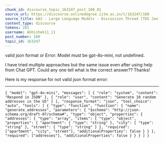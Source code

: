 ```yaml
---
chunk_id: discourse_topic_163247_post_160_01
source_url: https://discourse.onlinedegree.iitm.ac.in/t/163247/160
source_title: GA3 - Large Language Models - Discussion Thread [TDS Jan 2025]
content_type: discourse
tokens: 281
username: Abhishek11_11
post_number: 160
topic_id: 163247
---
```


 valid json format or Error: Model must be gpt-4o-mini, not undefined.

I have tried multiple approaches but the same issue even after using help from Chat GPT. Could any one tell what is the correct answer?? Thanks!

Here is my response for not valid json format error:

---

`{
 "model": "gpt-4o-mini",
 "messages": [
 {
 "role": "system",
 "content": "Respond in JSON"
 },
 {
 "role": "user",
 "content": "Generate 10 random addresses in the US"
 }
 ],
 "response_format": "json",
 "tool_choice": "auto",
 "tools": [
 {
 "type": "function",
 "function": {
 "name": "generate_addresses",
 "parameters": {
 "$schema": "http://json-schema.org/draft-07/schema#",
 "type": "object",
 "properties": {
 "addresses": {
 "type": "array",
 "items": {
 "type": "object",
 "properties": {
 "apartment": { "type": "string" },
 "city": { "type": "string" },
 "street": { "type": "string" }
 },
 "required": ["apartment", "city", "street"],
 "additionalProperties": false
 }
 }
 },
 "required": ["addresses"],
 "additionalProperties": false
 }
 }
 }
 ]
}
`
